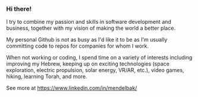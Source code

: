 ### Hi there!
I try to combine my passion and skills in software development and business, together with my vision of making the world a better place.

My personal Github is not as busy as I'd like it to be as I'm usually committing code to repos for companies for whom I work.

When not working or coding, I spend time on a variety of interests including improving my Hebrew, keeping up on exciting technologies (space exploration, electric propulsion, solar energy, VR/AR, etc.), video games, hiking, learning Torah, and more.

See more at https://www.linkedin.com/in/mendelbak/
